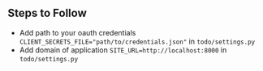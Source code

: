 ## Steps to Follow
- Add path to your oauth credentials `CLIENT_SECRETS_FILE="path/to/credentials.json"` in `todo/settings.py`
- Add domain of application `SITE_URL=http://localhost:8000` in `todo/settings.py`